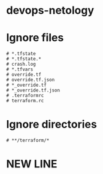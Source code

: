 # devops-netology
# Ignore files
	# *.tfstate
	# *.tfstate.*
	# crash.log
	# *.tfvars
	# override.tf
	# override.tf.json
	# *_override.tf
	# *_override.tf.json
	# .terraformrc
	# terraform.rc
# Ignore directories
	# **/terraform/*
# NEW LINE
